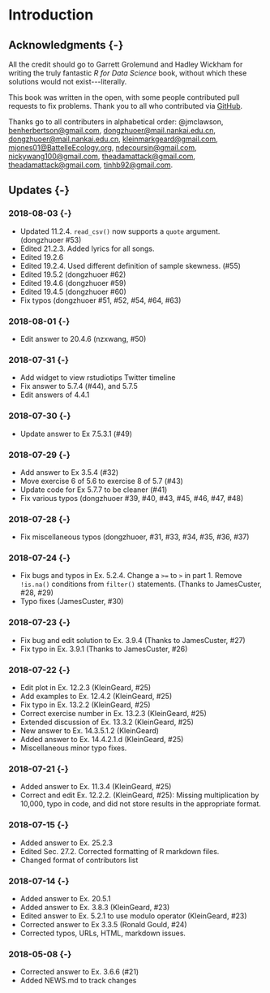 

# Introduction

## Acknowledgments {-}

All the credit should go to Garrett Grolemund and Hadley Wickham for writing the truly fantastic *R for Data Science* book,
without which these solutions would not exist---literally.

This book was written in the open, with some people contributed pull requests to fix problems.
Thank you to all who contributed via [GitHub](https://github.com/jrnold/r4ds-exercise-solutions/graphs/contributors).

Thanks go to all contributers in alphabetical order: \@jmclawson, <benherbertson@gmail.com>, <dongzhuoer@mail.nankai.edu.cn>, <dongzhuoer@mail.nankai.edu.cn>, <kleinmarkgeard@gmail.com>, <mjones01@BattelleEcology.org>, <ndecoursin@gmail.com>, <nickywang100@gmail.com>, <theadamattack@gmail.com>, <theadamattack@gmail.com>, <tinhb92@gmail.com>.

## Updates {-}

### 2018-08-03 {-}

-   Updated 11.2.4. `read_csv()` now supports a `quote` argument. (dongzhuoer #53)
-   Edited 21.2.3. Added lyrics for all songs.
-   Edited 19.2.6
-   Edited 19.2.4. Used different definition of sample skewness. (#55)
-   Edited 19.5.2 (dongzhuoer #62)
-   Edited 19.4.6 (dongzhuoer #59)
-   Edited 19.4.5 (dongzhuoer #60)
-   Fix typos (dongzhuoer #51, #52, #54, #64, #63)

### 2018-08-01 {-}

-   Edit answer to 20.4.6 (nzxwang, #50)

### 2018-07-31 {-}

-   Add widget to view rstudiotips Twitter timeline
-   Fix answer to 5.7.4 (#44), and 5.7.5
-   Edit answers of 4.4.1

### 2018-07-30 {-}

-   Update answer to Ex 7.5.3.1 (#49)

### 2018-07-29 {-}

-   Add answer to Ex 3.5.4 (#32)
-   Move exercise 6 of 5.6 to exercise 8 of 5.7 (#43)
-   Update code for Ex 5.7.7 to be cleaner (#41)
-   Fix various typos (dongzhuoer #39, #40, #43, #45, #46, #47, #48)

### 2018-07-28 {-}

-   Fix miscellaneous typos (dongzhuoer, #31, #33, #34, #35, #36, #37)

### 2018-07-24 {-}

-   Fix bugs and typos in Ex. 5.2.4. Change a `>=` to `>` in part 1. Remove `!is.na()` conditions from `filter()` statements. (Thanks to JamesCuster, #28, #29)
-   Typo fixes (JamesCuster, #30)

### 2018-07-23 {-}

-   Fix bug and edit solution to Ex. 3.9.4 (Thanks to JamesCuster, #27)
-   Fix typo in Ex. 3.9.1 (Thanks to JamesCuster, #26)

### 2018-07-22 {-}

-   Edit plot in Ex. 12.2.3 (KleinGeard, #25)
-   Add examples to Ex. 12.4.2 (KleinGeard, #25)
-   Fix typo in Ex. 13.2.2 (KleinGeard, #25)
-   Correct exercise number in Ex. 13.2.3 (KleinGeard, #25)
-   Extended discussion of Ex. 13.3.2 (KleinGeard, #25)
-   New answer to Ex. 14.3.5.1.2 (KleinGeard)
-   Added answer to Ex. 14.4.2.1.d (KleinGeard, #25)
-   Miscellaneous minor typo fixes.

### 2018-07-21 {-}

-   Added answer to Ex. 11.3.4 (KleinGeard, #25)
-   Correct and edit Ex. 12.2.2. (KleinGeard, #25): Missing multiplication by 10,000, typo in code, and did not store results in the appropriate format.

### 2018-07-15 {-}

-   Added answer to Ex. 25.2.3
-   Edited Sec. 27.2. Corrected formatting of R markdown files.
-   Changed format of contributors list

### 2018-07-14 {-}

-   Added answer to Ex. 20.5.1
-   Added answer to Ex. 3.8.3 (KleinGeard, #23)
-   Edited answer to Ex. 5.2.1 to use modulo operator (KleinGeard, #23)
-   Corrected answer to Ex 3.3.5 (Ronald Gould, #24)
-   Corrected typos, URLs, HTML, markdown issues.

### 2018-05-08 {-}

-   Corrected answer to Ex. 3.6.6 (#21)
-   Added NEWS.md to track changes

<!-- match unopened div --><div>


